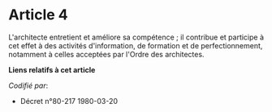 # Article 4

L'architecte entretient et améliore sa compétence ; il contribue et participe à cet effet à des activités d'information, de
formation et de perfectionnement, notamment à celles acceptées par l'Ordre des architectes.

**Liens relatifs à cet article**

_Codifié par_:

  - Décret n°80-217 1980-03-20
